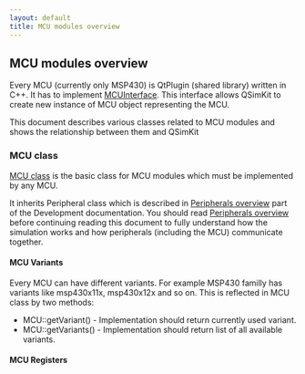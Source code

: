 ```yaml
---
layout: default
title: MCU modules overview
---
```


## MCU modules overview

Every MCU (currently only MSP430) is QtPlugin (shared library) written in C++. It has to
implement [MCUInterface](https://github.com/hanzz/qsimkit/blob/master/GUI/MCU/MCUInterface.h).
This interface allows QSimKit to create new instance of MCU object representing the MCU.

This document describes various classes related to MCU modules and shows the relationship between
them and QSimKit

### MCU class

[MCU class](https://github.com/hanzz/qsimkit/blob/master/GUI/MCU/MCU.h) is the basic class for
MCU modules which must be implemented by any MCU.

It inherits Peripheral class which is described in [Peripherals overview](peripherals_overview)
part of the Development documentation. You should read [Peripherals overview](peripherals_overview)
before continuing reading this document to fully understand how the simulation works and how
peripherals (including the MCU) communicate together.

#### MCU Variants

Every MCU can have different variants. For example MSP430 familly has variants like msp430x11x, msp430x12x and so on.
This is reflected in MCU class by two methods:

* MCU::getVariant() - Implementation should return currently used variant.
* MCU::getVariants() - Implementation should return list of all available variants.


#### MCU Registers





